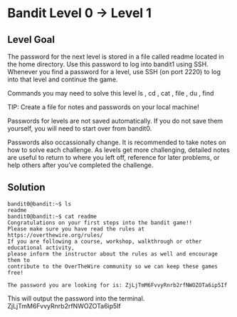 # Bandit Level 0 → Level 1
## Level Goal
The password for the next level is stored in a file called readme located in the home directory. Use this password to log into bandit1 using SSH. Whenever you find a password for a level, use SSH (on port 2220) to log into that level and continue the game.

Commands you may need to solve this level
ls , cd , cat , file , du , find

TIP: Create a file for notes and passwords on your local machine!

Passwords for levels are not saved automatically. If you do not save them yourself, you will need to start over from bandit0.

Passwords also occassionally change. It is recommended to take notes on how to solve each challenge. As levels get more challenging, detailed notes are useful to return to where you left off, reference for later problems, or help others after you’ve completed the challenge.

## Solution
```
bandit0@bandit:~$ ls
readme
bandit0@bandit:~$ cat readme
Congratulations on your first steps into the bandit game!!
Please make sure you have read the rules at https://overthewire.org/rules/
If you are following a course, workshop, walkthrough or other educational activity,
please inform the instructor about the rules as well and encourage them to
contribute to the OverTheWire community so we can keep these games free!

The password you are looking for is: ZjLjTmM6FvvyRnrb2rfNWOZOTa6ip5If

```
This will output the password into the terminal.
ZjLjTmM6FvvyRnrb2rfNWOZOTa6ip5If
